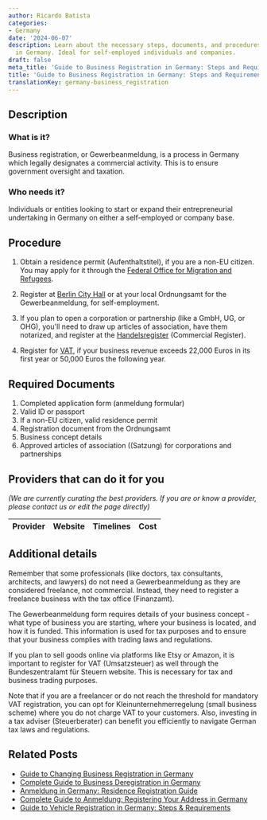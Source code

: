 ```yaml
---
author: Ricardo Batista
categories:
- Germany
date: '2024-06-07'
description: Learn about the necessary steps, documents, and procedures for Gewerbeanmeldung
  in Germany. Ideal for self-employed individuals and companies.
draft: false
meta_title: 'Guide to Business Registration in Germany: Steps and Requirements'
title: 'Guide to Business Registration in Germany: Steps and Requirements'
translationKey: germany-business_registration
---
```


## Description
### What is it?
Business registration, or Gewerbeanmeldung, is a process in Germany which legally designates a commercial activity. This is to ensure government oversight and taxation. 

### Who needs it?
Individuals or entities looking to start or expand their entrepreneurial undertaking in Germany on either a self-employed or company base.

## Procedure

1. Obtain a residence permit (Aufenthaltstitel), if you are a non-EU citizen. You may apply for it through the [Federal Office for Migration and Refugees](http://www.bamf.de/EN/).

2. Register at [Berlin City Hall](https://service.berlin.de/dienstleistung/120686/) or at your local Ordnungsamt for the Gewerbeanmeldung, for self-employment.
 
3. If you plan to open a corporation or partnership (like a GmbH, UG, or OHG), you'll need to draw up articles of association, have them notarized, and register at the [Handelsregister](https://www.handelsregister.de/rp_web/welcome.do) (Commercial Register).

4. Register for [VAT](https://www.bzst.de/DE/Home/home_node.html), if your business revenue exceeds 22,000 Euros in its first year or 50,000 Euros the following year.
   
## Required Documents

1. Completed application form (anmeldung formular)
2. Valid ID or passport 
3. If a non-EU citizen, valid residence permit 
4. Registration document from the Ordnungsamt
5. Business concept details
6. Approved articles of association ((Satzung) for corporations and partnerships

## Providers that can do it for you

_(We are currently curating the best providers. If you are or know a provider, please contact us or edit the page directly)_

| Provider        |     Website     |     Timelines    |       Cost      |
| :-------------: | :-------------: |  :-------------: | :-------------: |

## Additional details

Remember that some professionals (like doctors, tax consultants, architects, and lawyers) do not need a Gewerbeanmeldung as they are considered freelance, not commercial. Instead, they need to register a freelance business with the tax office (Finanzamt).

The Gewerbeanmeldung form requires details of your business concept - what type of business you are starting, where your business is located, and how it is funded. This information is used for tax purposes and to ensure that your business complies with trading laws and regulations.

If you plan to sell goods online via platforms like Etsy or Amazon, it is important to register for VAT (Umsatzsteuer) as well through the Bundeszentralamt für Steuern website. This is necessary for tax and business trading purposes. 

Note that if you are a freelancer or do not reach the threshold for mandatory VAT registration, you can opt for Kleinunternehmerregelung (small business scheme) where you do not charge VAT to your customers. Also, investing in a tax adviser (Steuerberater) can benefit you efficiently to navigate German tax laws and regulations.
## Related Posts

- [Guide to Changing Business Registration in Germany](https://tramitit.com/guides/germany/change_of_business_registration/)
- [Complete Guide to Business Deregistration in Germany](https://tramitit.com/guides/germany/business_deregistration/)
- [Anmeldung in Germany: Residence Registration Guide](https://tramitit.com/guides/germany/registration_of_residence/)
- [Complete Guide to Anmeldung: Registering Your Address in Germany](https://tramitit.com/guides/germany/change_of_address_registration/)
- [Guide to Vehicle Registration in Germany: Steps & Requirements](https://tramitit.com/guides/germany/vehicle_registration/)